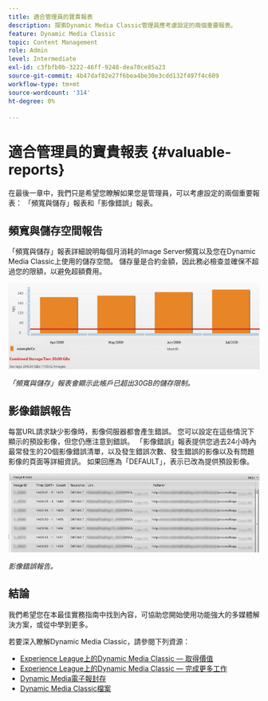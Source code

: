 ```yaml
---
title: 適合管理員的寶貴報表
description: 探索Dynamic Media Classic管理員應考慮設定的兩個重要報表。
feature: Dynamic Media Classic
topic: Content Management
role: Admin
level: Intermediate
exl-id: c3fbfb0b-3222-46ff-9248-dea70ce85a23
source-git-commit: 4b47daf82e27f6bea4be30e3cdd132f497f4c609
workflow-type: tm+mt
source-wordcount: '314'
ht-degree: 0%

---
```


# 適合管理員的寶貴報表 {#valuable-reports}

在最後一章中，我們只是希望您瞭解如果您是管理員，可以考慮設定的兩個重要報表： 「頻寬與儲存」報表和「影像錯誤」報表。

## 頻寬與儲存空間報告

「頻寬與儲存」報表詳細說明每個月消耗的Image Server頻寬以及您在Dynamic Media Classic上使用的儲存空間。 儲存量是合約金額，因此務必檢查並確保不超過您的限額，以避免超額費用。

![影像](assets/valuable-reports/reports-1.jpg)

_「頻寬與儲存」報表會顯示此帳戶已超出30GB的儲存限制。_

## 影像錯誤報告

每當URL請求缺少影像時，影像伺服器都會產生錯誤。 您可以設定在這些情況下顯示的預設影像，但您仍應注意到錯誤。 「影像錯誤」報表提供您過去24小時內最常發生的20個影像錯誤清單，以及發生錯誤次數、發生錯誤的影像以及有問題影像的頁面等詳細資訊。 如果回應為「DEFAULT」，表示已改為提供預設影像。

![影像](assets/valuable-reports/reports-2.jpg)

_影像錯誤報告。_

## 結論

我們希望您在本最佳實務指南中找到內容，可協助您開始使用功能強大的多媒體解決方案，或從中學到更多。

若要深入瞭解Dynamic Media Classic，請參閱下列資源：

- [Experience League上的Dynamic Media Classic — 取得價值](https://guided.adobe.com/?launch=AEM-5a#recommended/solutions/experience-manager)
- [Experience League上的Dynamic Media Classic — 完成更多工作](https://guided.adobe.com/?launch=AEM-6a#recommended/solutions/experience-manager)
- [Dynamic Media電子報封存](https://experienceleague.adobe.com/docs/dynamic-media-classic/using/dynamic-media-newsletter.html)
- [Dynamic Media Classic檔案](https://experienceleague.adobe.com/docs/dynamic-media-classic/using/home.html)
